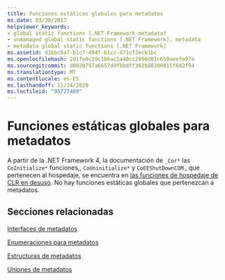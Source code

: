 ```yaml
---
title: Funciones estáticas globales para metadatos
ms.date: 03/30/2017
helpviewer_keywords:
- global static functions [.NET Framework metadata]
- unmanaged global static functions [.NET Framework], metadata
- metadata global static functions [.NET Framework]
ms.assetid: d3bbc8a7-b1c7-494f-b1cc-d71cf2ecb1bc
ms.openlocfilehash: 2d1fe0c19c1b6ac1a40cc2890d81c659aeefe97a
ms.sourcegitcommit: d8020797a6657d0fbbdff362b80300815f682f94
ms.translationtype: MT
ms.contentlocale: es-ES
ms.lasthandoff: 11/24/2020
ms.locfileid: "95727489"
---
```

# <a name="metadata-global-static-functions"></a>Funciones estáticas globales para metadatos

A partir de la .NET Framework 4, la documentación de `_Cor*` las `CoInitialize*` funciones,, `CoUninitialize*` y `CoEEShutDownCOM` , que pertenecen al hospedaje, se encuentra en [las funciones de hospedaje de CLR en desuso](../hosting/deprecated-clr-hosting-functions.md). No hay funciones estáticas globales que pertenezcan a metadatos.  
  
## <a name="related-sections"></a>Secciones relacionadas  

 [Interfaces de metadatos](metadata-interfaces.md)  
  
 [Enumeraciones para metadatos](metadata-enumerations.md)  
  
 [Estructuras de metadatos](metadata-structures.md)  
  
 [Uniones de metadatos](metadata-unions.md)
